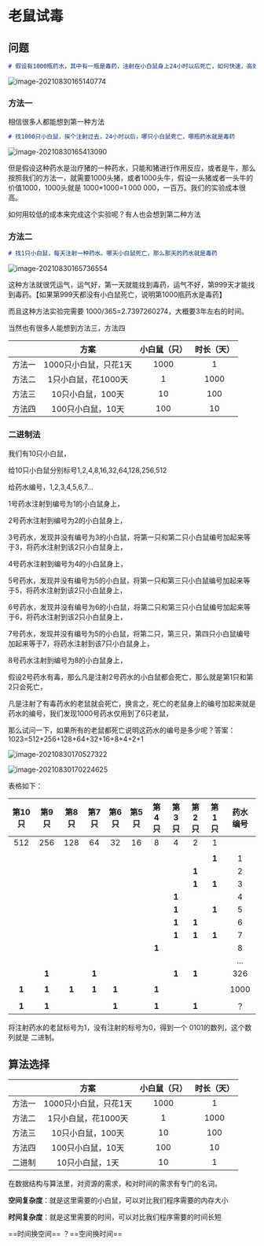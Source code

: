# 老鼠试毒

## 问题

```markdown
# 假设有1000瓶药水，其中有一瓶是毒药，注射在小白鼠身上24小时以后死亡，如何快速，高效，低成本的找出这瓶毒药？
```

![image-20210830165140774](https://attach.blog.wen7.online/image-20210830165140774.png)



### 方法一

相信很多人都能想到第一种方法

```markdown
# 找1000只小白鼠，挨个注射过去，24小时以后，哪只小白鼠死亡，哪瓶药水就是毒药
```

![image-20210830165413090](https://attach.blog.wen7.online/image-20210830165413090.png)

但是假设这种药水是治疗猪的一种药水，只能和猪进行作用反应，或者是牛，那么按照我们的方法一，就需要1000头猪，或者1000头牛，假设一头猪或者一头牛的价值1000，1000头就是 1000*1000=1 000 000，一百万。我们的实验成本很高。

如何用较低的成本来完成这个实验呢？有人也会想到第二种方法



### 方法二

```markdown
# 找1只小白鼠，每天注射一种药水。哪天小白鼠死亡，那么那天的药水就是毒药
```

![image-20210830165736554](https://attach.blog.wen7.online/image-20210830165736554.png)

这种方法就很凭运气，运气好，第一天就能找到毒药，运气不好，第999天才能找到毒药。【如果第999天都没有小白鼠死亡，说明第1000瓶药水是毒药】

而且这种方法实验完需要 1000/365=2.7397260274，大概要3年左右的时间。

当然也有很多人能想到方法三，方法四

|        |         方案          | 小白鼠（只） | 时长（天） |
| :----: | :-------------------: | :----------: | :--------: |
| 方法一 | 1000只小白鼠，只花1天 |     1000     |     1      |
| 方法二 |  1只小白鼠，花1000天  |      1       |    1000    |
| 方法三 |   10只小白鼠，100天   |      10      |    100     |
| 方法四 |   100只小白鼠，10天   |     100      |     10     |



### 二进制法

我们有10只小白鼠，

给10只小白鼠分别标号1,2,4,8,16,32,64,128,256,512

给药水编号，1,2,3,4,5,6,7...

1号药水注射到编号为1的小白鼠身上，

2号药水注射到编号为2的小白鼠身上，

3号药水，发现并没有编号为3的小白鼠，将第一只和第二只小白鼠编号加起来等于3，将药水注射到该2只小白鼠身上，

4号药水注射到编号为4的小白鼠身上，

5号药水，发现并没有编号为5的小白鼠，将第一只和第三只小白鼠编号加起来等于5，将药水注射到该2只小白鼠身上，

6号药水，发现并没有编号为6的小白鼠，将第二只和第三只小白鼠编号加起来等于6，将药水注射到该2只小白鼠身上，

7号药水，发现并没有编号为5的小白鼠，将第二只，第三只，第四只小白鼠编号加起来等于7，将药水注射到该7只小白鼠身上，

8号药水注射到编号为8的小白鼠身上，

假设2号药水有毒，那么凡是注射2号药水的小白鼠都会死亡，那么就是第1只和第2只会死亡，

凡是注射了有毒药水的老鼠就会死亡，换言之，死亡的老鼠身上的编号加起来就是药水的编号，我们发现1000号药水仅用到了6只老鼠，

那么试问一下，如果所有的老鼠都死亡说明这药水的编号是多少呢？答案：1023=512+256+128+64+32+16+8+4+2+1

![image-20210830170527322](https://attach.blog.wen7.online/image-20210830170527322.png)

![image-20210830170224625](https://attach.blog.wen7.online/image-20210830170224625.png)

表格如下：

| 第10只 | 第9只 | 第8只 | 第7只 | 第6只 | 第5只 | 第4只 | 第3只 | 第2只 | 第1只 | 药水编号 |
| :----: | :---: | :---: | :---: | :---: | :---: | :---: | :---: | :---: | :---: | :------: |
|  512   |  256  |  128  |  64   |  32   |  16   |   8   |   4   |   2   |   1   |          |
|        |       |       |       |       |       |       |       |       |       |          |
|        |       |       |       |       |       |       |       |       | **1** |    1     |
|        |       |       |       |       |       |       |       | **1** |       |    2     |
|        |       |       |       |       |       |       |       | **1** | **1** |    3     |
|        |       |       |       |       |       |       | **1** |       |       |    4     |
|        |       |       |       |       |       |       | **1** |       | **1** |    5     |
|        |       |       |       |       |       |       | **1** | **1** |       |    6     |
|        |       |       |       |       |       |       | **1** | **1** | **1** |    7     |
|        |       |       |       |       |       | **1** |       |       |       |    8     |
|        |       |       |       |       |       |       |       |       |       |   ...    |
|        | **1** |       | **1** |       |       |       | **1** | **1** |       |   326    |
|        |       |       |       |       |       |       |       |       |       |          |
| **1**  | **1** | **1** | **1** | **1** |       | **1** |       |       |       |   1000   |
|        |       |       |       |       |       |       |       |       |       |          |
| **1**  | **1** |       |       | **1** |       | **1** |       | **1** |       |    ？    |

将注射药水的老鼠标号为1，没有注射的标号为0，得到一个 0101的数列，这个数列就是 二进制。



## 算法选择

|        |         方案          | 小白鼠（只） | 时长（天） |
| :----: | :-------------------: | :----------: | :--------: |
| 方法一 | 1000只小白鼠，只花1天 |     1000     |     1      |
| 方法二 |  1只小白鼠，花1000天  |      1       |    1000    |
| 方法三 |   10只小白鼠，100天   |      10      |    100     |
| 方法四 |   100只小白鼠，10天   |     100      |     10     |
| 二进制 |    10只小白鼠，1天    |      10      |     1      |

在数据结构与算法里，对资源的需求，和对时间的需求有专门的名词。

**空间复杂度**：就是这里需要的小白鼠，可以对比我们程序需要的内存大小

**时间复杂度**：就是这里需要的时间，可以对比我们程序需要的时间长短

==时间换空间== ？==空间换时间==
